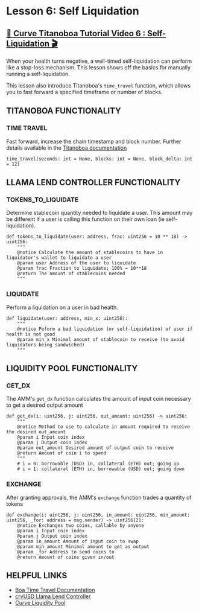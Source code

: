 # Lesson 6: Self Liquidation 

## [🎥 Curve Titanoboa Tutorial Video 6 : Self-Liquidation 🎬](https://youtu.be/aPkApyN3-GM)

When your health turns negative, a well-timed self-liquidation can perform like a stop-loss mechanism.  This lesson shows off the basics for manually running a self-liquidation.

This lesson also introduce Titanoboa's `time_travel` function, which allows you to fast forward a specified timeframe or number of blocks.


## TITANOBOA FUNCTIONALITY

### TIME TRAVEL
Fast forward, increase the chain timestamp and block number.
Further details available in the [Titanoboa documentation](https://titanoboa.readthedocs.io/en/latest/api.html#boa.environment.Env.time_travel)

```
time_travel(seconds: int = None, blocks: int = None, block_delta: int = 12)
```


## LLAMA LEND CONTROLLER FUNCTIONALITY

### TOKENS_TO_LIQUIDATE
Determine stablecoin quantity needed to liquidate a user.
This amount may be different if a user is calling this function on their own loan (ie self-liquidation).

```
def tokens_to_liquidate(user: address, frac: uint256 = 10 ** 18) -> uint256:
    """
    @notice Calculate the amount of stablecoins to have in liquidator's wallet to liquidate a user
    @param user Address of the user to liquidate
    @param frac Fraction to liquidate; 100% = 10**18
    @return The amount of stablecoins needed
    """
```


### LIQUIDATE
Perform a liquidation on a user in bad health.

```
def liquidate(user: address, min_x: uint256):
    """
    @notice Peform a bad liquidation (or self-liquidation) of user if health is not good
    @param min_x Minimal amount of stablecoin to receive (to avoid liquidators being sandwiched)
    """
```


## LIQUIDITY POOL FUNCTIONALITY


### GET_DX
The AMM's `get_dx` function calculates the amount of input coin necessary to get a desired output amount

```
def get_dx(i: uint256, j: uint256, out_amount: uint256) -> uint256:
    """
    @notice Method to use to calculate in amount required to receive the desired out_amount
    @param i Input coin index
    @param j Output coin index
    @param out_amount Desired amount of output coin to receive
    @return Amount of coin i to spend
    """
    # i = 0: borrowable (USD) in, collateral (ETH) out; going up
    # i = 1: collateral (ETH) in, borrowable (USD) out; going down
```


### EXCHANGE
After granting approvals, the AMM's `exchange` function trades a quantity of tokens

```
def exchange(i: uint256, j: uint256, in_amount: uint256, min_amount: uint256, _for: address = msg.sender) -> uint256[2]:
    @notice Exchanges two coins, callable by anyone
    @param i Input coin index
    @param j Output coin index
    @param in_amount Amount of input coin to swap
    @param min_amount Minimal amount to get as output
    @param _for Address to send coins to
    @return Amount of coins given in/out
```


## HELPFUL LINKS

* [Boa Time Travel Documentation](https://titanoboa.readthedocs.io/en/latest/api.html#boa.environment.Env.time_travel)
* [crvUSD Llama Lend Controller](https://arbiscan.io/address/0x2287b7b2bF3d82c3ecC11ca176F4B4F35f920775#code)
* [Curve Liquidity Pool](https://arbiscan.io/address/0x934791f7F391727db92BFF94cd789c4623d14c52#code)

